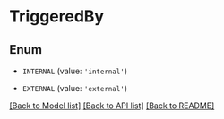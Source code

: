 # TriggeredBy


## Enum

* `INTERNAL` (value: `'internal'`)

* `EXTERNAL` (value: `'external'`)

[[Back to Model list]](../README.md#documentation-for-models) [[Back to API list]](../README.md#documentation-for-api-endpoints) [[Back to README]](../README.md)


